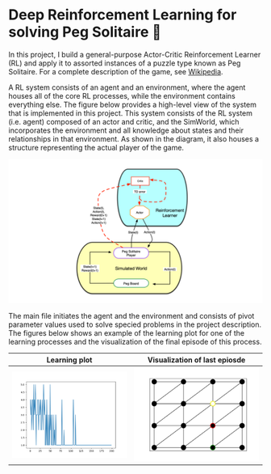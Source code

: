# Deep Reinforcement Learning for solving Peg Solitaire 🤖

In this project, I build a general-purpose Actor-Critic Reinforcement Learner (RL) and apply it to assorted instances of a puzzle type known as Peg Solitaire.
For a complete description of the game, see [Wikipedia](https://en.wikipedia.org/wiki/Peg_solitaire). 


A RL system consists of an agent and an environment, where the agent houses all of the core RL processes, while the environment contains everything else. The figure below provides a high-level view of the system that is implemented in this project. This system consists of the RL system (i.e. agent) composed of an actor and critic, and the SimWorld, which incorporates the environment and all knowledge about states and their relationships in that environment. As shown in the diagram, it also houses a structure representing the actual player of the game. 

![image](images/ac_model2.png)

The main file initiates the agent and the environment and consists of pivot parameter values used to solve specied problems in the project description. The figures below shows an example of the learning plot for one of the learning processes and the visualization of the final episode of this process.

Learning plot           |  Visualization of last epiosde
:-------------------------:|:-------------------------:
![image](images/learning_plot.png)  |  ![image](images/animation.gif)






